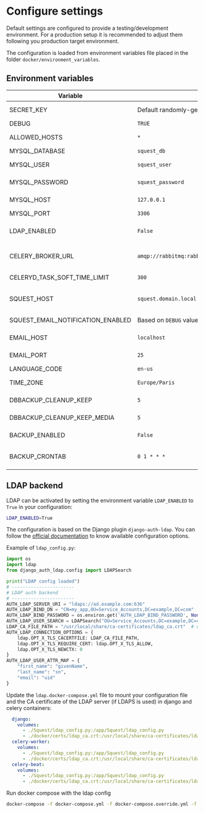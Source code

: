 # Configure settings

Default settings are configured to provide a testing/development environment. For a production setup it is recommended
to adjust them following you production target environment.

The configuration is loaded from environment variables file placed in the folder `docker/environment_variables`.

## Environment variables

| Variable                          | Default                                          | Comment                                                                                                                                                             |
| --------------------------------- | ------------------------------------------------ | ------------------------------------------------------------------------------------------------------------------------------------------------------------------- |
| SECRET_KEY                        | Default randomly-generated                       | Django secret key used for cryptographic signing. [Doc](https://docs.djangoproject.com/en/3.2/ref/settings/#std:setting-SECRET_KEY).                                |
| DEBUG                             | `TRUE`                                           | Django DEBUG mode.                                                                                                                                                  |
| ALLOWED_HOSTS                     | `*`                                              | Comma separated list of allowed FQDN. [Doc](https://docs.djangoproject.com/en/3.2/ref/settings/#allowed-hosts).                                                     |
| MYSQL_DATABASE                    | `squest_db`                                      | Mysql database name.                                                                                                                                                |
| MYSQL_USER                        | `squest_user`                                    | Mysql user used to connect to the DB name.                                                                                                                          |
| MYSQL_PASSWORD                    | `squest_password`                                | Password of the mysql user name.                                                                                                                                    |
| MYSQL_HOST                        | `127.0.0.1`                                      | Mysql DB host. Switch to `db` when not in dev env.                                                                                                                  |
| MYSQL_PORT                        | `3306`                                           | Mysql DB port.                                                                                                                                                      |
| LDAP_ENABLED                      | `False`                                          | Set to `True` to enable LDAP based authentication. See configuration below.                                                                                         |
| CELERY_BROKER_URL                 | `amqp://rabbitmq:rabbitmq@localhost:5672/squest` | Rabbitmq URL. Replace `localhost` by `rabbitmq` when not in dev env.                                                                                                |
| CELERYD_TASK_SOFT_TIME_LIMIT      | `300`                                            | Async task execution timeout. [Doc](https://docs.celeryproject.org/en/v2.2.4/configuration.html#celeryd-task-soft-time-limit).                                      |
| SQUEST_HOST                       | `squest.domain.local`                            | Domain name used as email sender. E.g: "squest@squest.domain.local".                                                                                                |
| SQUEST_EMAIL_NOTIFICATION_ENABLED | Based on `DEBUG` value by default                | Set to `True` to enable email notification.                                                                                                                         |
| EMAIL_HOST                        | `localhost`                                      | The SMTP host to use for sending email.                                                                                                                             |
| EMAIL_PORT                        | `25`                                             | Port to use for the SMTP server defined in `EMAIL_HOST`.                                                                                                            |
| LANGUAGE_CODE                     | `en-us`                                          | Django language. [Doc](https://docs.djangoproject.com/en/3.2/ref/settings/#language-code)                                                                           |
| TIME_ZONE                         | `Europe/Paris`                                   | Time zone of the server that host Squest service. [Doc](https://docs.djangoproject.com/en/3.2/ref/settings/#std:setting-TIME_ZONE)                                  |
| DBBACKUP_CLEANUP_KEEP             | `5`                                              | Number of db backup file to keep [Doc](https://django-dbbackup.readthedocs.io/en/master/configuration.html#dbbackup-cleanup-keep-and-dbbackup-cleanup-keep-media)   |
| DBBACKUP_CLEANUP_KEEP_MEDIA       | `5`                                              | Number of media backup tar to keep [Doc](https://django-dbbackup.readthedocs.io/en/master/configuration.html#dbbackup-cleanup-keep-and-dbbackup-cleanup-keep-media) |
| BACKUP_ENABLED                    | `False`                                          | Switch to `True` to enable backup                                                                                                                                   |
| BACKUP_CRONTAB                    | `0 1 * * *`                                      | Crontab line for backup. By default the backup is performed every day at 1AM                                                                                        |

## LDAP backend

LDAP can be activated by setting the environment variable `LDAP_ENABLED` to `True` in your configuration:
```bash
LDAP_ENABLED=True
```

The configuration is based on the Django plugin `django-auth-ldap`.
You can follow the [official documentation](https://django-auth-ldap.readthedocs.io/en/latest/authentication.html#)
to know available configuration options.

Example of `ldap_config.py`:

```python
import os
import ldap
from django_auth_ldap.config import LDAPSearch

print("LDAP config loaded")
# -----------------------
# LDAP auth backend
# -----------------------
AUTH_LDAP_SERVER_URI = "ldaps://ad.example.com:636"
AUTH_LDAP_BIND_DN = "CN=my_app,OU=Service_Accounts,DC=example,DC=com"
AUTH_LDAP_BIND_PASSWORD = os.environ.get('AUTH_LDAP_BIND_PASSWORD', None)
AUTH_LDAP_USER_SEARCH = LDAPSearch("OU=Service_Accounts,DC=example,DC=com", ldap.SCOPE_SUBTREE, "(uid=%(user)s)")
LDAP_CA_FILE_PATH = "/usr/local/share/ca-certificates/ldap_ca.crt"  # default path in ldap docker compose file
AUTH_LDAP_CONNECTION_OPTIONS = {
    ldap.OPT_X_TLS_CACERTFILE: LDAP_CA_FILE_PATH,
    ldap.OPT_X_TLS_REQUIRE_CERT: ldap.OPT_X_TLS_ALLOW,
    ldap.OPT_X_TLS_NEWCTX: 0
}
AUTH_LDAP_USER_ATTR_MAP = {
    "first_name": "givenName",
    "last_name": "sn",
    "email": "uid"
}
```

Update the `ldap.docker-compose.yml` file to mount your configuration file and the CA certificate of the LDAP
server (if LDAPS is used) in django and celery containers:
```yaml
  django:
    volumes:
      - ./Squest/ldap_config.py:/app/Squest/ldap_config.py
      - ./docker/certs/ldap_ca.crt:/usr/local/share/ca-certificates/ldap_ca.crt
  celery-worker:
    volumes:
      - ./Squest/ldap_config.py:/app/Squest/ldap_config.py
      - ./docker/certs/ldap_ca.crt:/usr/local/share/ca-certificates/ldap_ca.crt
  celery-beat:
    volumes:
      - ./Squest/ldap_config.py:/app/Squest/ldap_config.py
      - ./docker/certs/ldap_ca.crt:/usr/local/share/ca-certificates/ldap_ca.crt
```

Run docker compose with the ldap config
```bash
docker-compose -f docker-compose.yml -f docker-compose.override.yml -f ldap.docker-compose.yml up
```
